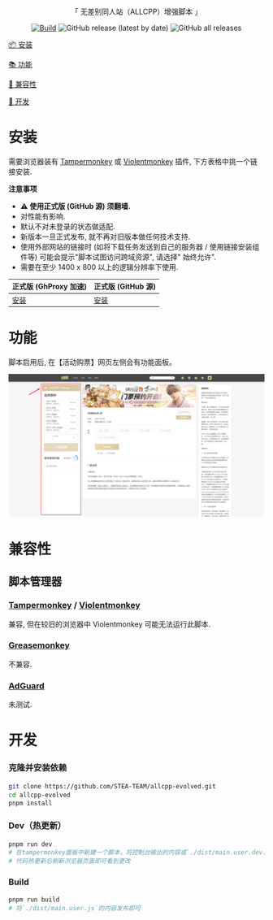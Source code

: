 <br/>
<div align="center">

「 无差别同人站（ALLCPP）增强脚本 」

[![Build](https://github.com/STEA-TEAM/allcpp-evolved/actions/workflows/main.yaml/badge.svg?event=push)](https://github.com/STEA-TEAM/allcpp-evolved/actions/workflows/main.yaml) ![GitHub release (latest by date)](https://img.shields.io/github/v/release/STEA-TEAM/allcpp-evolved) ![GitHub all releases](https://img.shields.io/github/downloads/STEA-TEAM/allcpp-evolved/total)

</div>

[📦 安装](#安装)

[📚 功能](#功能)

[👻 兼容性](#兼容性)

[📝 开发](#开发)

# 安装

需要浏览器装有 [Tampermonkey](https://tampermonkey.net/) 或 [Violentmonkey](https://violentmonkey.github.io/) 插件,
下方表格中挑一个链接安装.

**注意事项**

- **⚠ 使用正式版 (GitHub 源) 须翻墙.**
- 对性能有影响.
- 默认不对未登录的状态做适配.
- 新版本一旦正式发布, 就不再对旧版本做任何技术支持.
- 使用外部网站的链接时 (如将下载任务发送到自己的服务器 / 使用链接安装组件等) 可能会提示"脚本试图访问跨域资源", 请选择"
  始终允许".
- 需要在至少 1400 x 800 以上的逻辑分辨率下使用.

| 正式版 (GhProxy 加速)                                                                                            | 正式版 (GitHub 源)                                                                          |
|-------------------------------------------------------------------------------------------------------------|-----------------------------------------------------------------------------------------|
| [安装](https://ghproxy.com/https://github.com/STEA-TEAM/allcpp-evolved/releases/latest/download/main.user.js) | [安装](https://github.com/STEA-TEAM/allcpp-evolved/releases/latest/download/main.user.js) |

# 功能

脚本启用后, 在【活动购票】网页左侧会有功能面板。

![side_panel](.github/assets/images/side_panel.jpg)

# 兼容性

## 脚本管理器

### [Tampermonkey](https://tampermonkey.net/) / [Violentmonkey](https://violentmonkey.github.io/)

兼容, 但在较旧的浏览器中 Violentmonkey 可能无法运行此脚本.

### [Greasemonkey](https://www.greasespot.net/)

不兼容.

### [AdGuard](https://adguard.com/zh_cn/adguard-windows/overview.html)

未测试.

# 开发

### 克隆并安装依赖

```bash
git clone https://github.com/STEA-TEAM/allcpp-evolved.git
cd allcpp-evolved
pnpm install
```

### Dev（热更新）

```bash
pnpm run dev
# 在tampermonkey面板中新建一个脚本，将控制台输出的内容或`./dist/main.user.dev.js`的内容复制进去保存
# 代码热更新后刷新浏览器页面即可看到更改
```

### Build

```bash
pnpm run build
# 将`./dist/main.user.js`的内容发布即可
```
